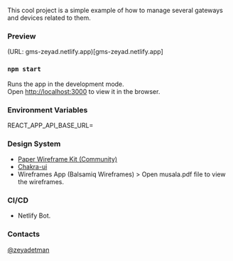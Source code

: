 This cool project is a simple example of how to manage several gateways and devices related to them.

### Preview

(URL: gms-zeyad.netlify.app)[gms-zeyad.netlify.app]
### `npm start`

Runs the app in the development mode.<br /> Open
[http://localhost:3000](http://localhost:3000) to view it in the browser.


### Environment Variables

REACT_APP_API_BASE_URL=

### Design System

- [Paper Wireframe Kit (Community)](https://www.figma.com/community/file/1075811850250564922)
- [Chakra-ui](https://chakra-ui.com/)
- Wireframes App (Balsamiq Wireframes) > Open musala.pdf file to view the wireframes.


### CI/CD

- Netlify Bot.

### Contacts
[@zeyadetman](https://github.com/zeyadetman)